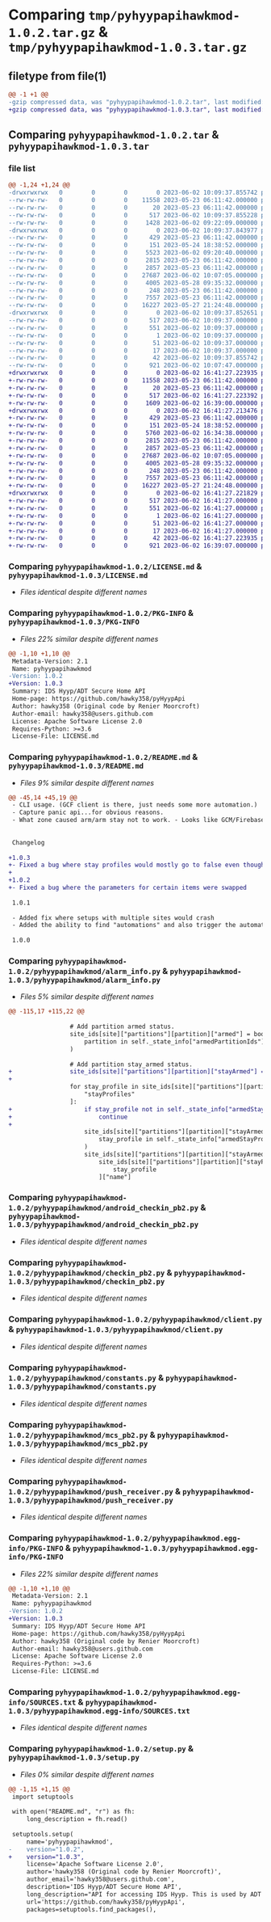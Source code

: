 # Comparing `tmp/pyhyypapihawkmod-1.0.2.tar.gz` & `tmp/pyhyypapihawkmod-1.0.3.tar.gz`

## filetype from file(1)

```diff
@@ -1 +1 @@
-gzip compressed data, was "pyhyypapihawkmod-1.0.2.tar", last modified: Fri Jun  2 10:09:37 2023, max compression
+gzip compressed data, was "pyhyypapihawkmod-1.0.3.tar", last modified: Fri Jun  2 16:41:27 2023, max compression
```

## Comparing `pyhyypapihawkmod-1.0.2.tar` & `pyhyypapihawkmod-1.0.3.tar`

### file list

```diff
@@ -1,24 +1,24 @@
-drwxrwxrwx   0        0        0        0 2023-06-02 10:09:37.855742 pyhyypapihawkmod-1.0.2/
--rw-rw-rw-   0        0        0    11558 2023-05-23 06:11:42.000000 pyhyypapihawkmod-1.0.2/LICENSE.md
--rw-rw-rw-   0        0        0       20 2023-05-23 06:11:42.000000 pyhyypapihawkmod-1.0.2/MANIFEST.in
--rw-rw-rw-   0        0        0      517 2023-06-02 10:09:37.855228 pyhyypapihawkmod-1.0.2/PKG-INFO
--rw-rw-rw-   0        0        0     1428 2023-06-02 09:22:09.000000 pyhyypapihawkmod-1.0.2/README.md
-drwxrwxrwx   0        0        0        0 2023-06-02 10:09:37.843977 pyhyypapihawkmod-1.0.2/pyhyypapihawkmod/
--rw-rw-rw-   0        0        0      429 2023-05-23 06:11:42.000000 pyhyypapihawkmod-1.0.2/pyhyypapihawkmod/__init__.py
--rw-rw-rw-   0        0        0      151 2023-05-24 18:38:52.000000 pyhyypapihawkmod-1.0.2/pyhyypapihawkmod/__main__.py
--rw-rw-rw-   0        0        0     5523 2023-06-02 09:20:40.000000 pyhyypapihawkmod-1.0.2/pyhyypapihawkmod/alarm_info.py
--rw-rw-rw-   0        0        0     2815 2023-05-23 06:11:42.000000 pyhyypapihawkmod-1.0.2/pyhyypapihawkmod/android_checkin_pb2.py
--rw-rw-rw-   0        0        0     2857 2023-05-23 06:11:42.000000 pyhyypapihawkmod-1.0.2/pyhyypapihawkmod/checkin_pb2.py
--rw-rw-rw-   0        0        0    27687 2023-06-02 10:07:05.000000 pyhyypapihawkmod-1.0.2/pyhyypapihawkmod/client.py
--rw-rw-rw-   0        0        0     4005 2023-05-28 09:35:32.000000 pyhyypapihawkmod-1.0.2/pyhyypapihawkmod/constants.py
--rw-rw-rw-   0        0        0      248 2023-05-23 06:11:42.000000 pyhyypapihawkmod-1.0.2/pyhyypapihawkmod/exceptions.py
--rw-rw-rw-   0        0        0     7557 2023-05-23 06:11:42.000000 pyhyypapihawkmod-1.0.2/pyhyypapihawkmod/mcs_pb2.py
--rw-rw-rw-   0        0        0    16227 2023-05-27 21:24:48.000000 pyhyypapihawkmod-1.0.2/pyhyypapihawkmod/push_receiver.py
-drwxrwxrwx   0        0        0        0 2023-06-02 10:09:37.852651 pyhyypapihawkmod-1.0.2/pyhyypapihawkmod.egg-info/
--rw-rw-rw-   0        0        0      517 2023-06-02 10:09:37.000000 pyhyypapihawkmod-1.0.2/pyhyypapihawkmod.egg-info/PKG-INFO
--rw-rw-rw-   0        0        0      551 2023-06-02 10:09:37.000000 pyhyypapihawkmod-1.0.2/pyhyypapihawkmod.egg-info/SOURCES.txt
--rw-rw-rw-   0        0        0        1 2023-06-02 10:09:37.000000 pyhyypapihawkmod-1.0.2/pyhyypapihawkmod.egg-info/dependency_links.txt
--rw-rw-rw-   0        0        0       51 2023-06-02 10:09:37.000000 pyhyypapihawkmod-1.0.2/pyhyypapihawkmod.egg-info/requires.txt
--rw-rw-rw-   0        0        0       17 2023-06-02 10:09:37.000000 pyhyypapihawkmod-1.0.2/pyhyypapihawkmod.egg-info/top_level.txt
--rw-rw-rw-   0        0        0       42 2023-06-02 10:09:37.855742 pyhyypapihawkmod-1.0.2/setup.cfg
--rw-rw-rw-   0        0        0      921 2023-06-02 10:07:47.000000 pyhyypapihawkmod-1.0.2/setup.py
+drwxrwxrwx   0        0        0        0 2023-06-02 16:41:27.223935 pyhyypapihawkmod-1.0.3/
+-rw-rw-rw-   0        0        0    11558 2023-05-23 06:11:42.000000 pyhyypapihawkmod-1.0.3/LICENSE.md
+-rw-rw-rw-   0        0        0       20 2023-05-23 06:11:42.000000 pyhyypapihawkmod-1.0.3/MANIFEST.in
+-rw-rw-rw-   0        0        0      517 2023-06-02 16:41:27.223392 pyhyypapihawkmod-1.0.3/PKG-INFO
+-rw-rw-rw-   0        0        0     1609 2023-06-02 16:39:00.000000 pyhyypapihawkmod-1.0.3/README.md
+drwxrwxrwx   0        0        0        0 2023-06-02 16:41:27.213476 pyhyypapihawkmod-1.0.3/pyhyypapihawkmod/
+-rw-rw-rw-   0        0        0      429 2023-05-23 06:11:42.000000 pyhyypapihawkmod-1.0.3/pyhyypapihawkmod/__init__.py
+-rw-rw-rw-   0        0        0      151 2023-05-24 18:38:52.000000 pyhyypapihawkmod-1.0.3/pyhyypapihawkmod/__main__.py
+-rw-rw-rw-   0        0        0     5760 2023-06-02 16:34:38.000000 pyhyypapihawkmod-1.0.3/pyhyypapihawkmod/alarm_info.py
+-rw-rw-rw-   0        0        0     2815 2023-05-23 06:11:42.000000 pyhyypapihawkmod-1.0.3/pyhyypapihawkmod/android_checkin_pb2.py
+-rw-rw-rw-   0        0        0     2857 2023-05-23 06:11:42.000000 pyhyypapihawkmod-1.0.3/pyhyypapihawkmod/checkin_pb2.py
+-rw-rw-rw-   0        0        0    27687 2023-06-02 10:07:05.000000 pyhyypapihawkmod-1.0.3/pyhyypapihawkmod/client.py
+-rw-rw-rw-   0        0        0     4005 2023-05-28 09:35:32.000000 pyhyypapihawkmod-1.0.3/pyhyypapihawkmod/constants.py
+-rw-rw-rw-   0        0        0      248 2023-05-23 06:11:42.000000 pyhyypapihawkmod-1.0.3/pyhyypapihawkmod/exceptions.py
+-rw-rw-rw-   0        0        0     7557 2023-05-23 06:11:42.000000 pyhyypapihawkmod-1.0.3/pyhyypapihawkmod/mcs_pb2.py
+-rw-rw-rw-   0        0        0    16227 2023-05-27 21:24:48.000000 pyhyypapihawkmod-1.0.3/pyhyypapihawkmod/push_receiver.py
+drwxrwxrwx   0        0        0        0 2023-06-02 16:41:27.221829 pyhyypapihawkmod-1.0.3/pyhyypapihawkmod.egg-info/
+-rw-rw-rw-   0        0        0      517 2023-06-02 16:41:27.000000 pyhyypapihawkmod-1.0.3/pyhyypapihawkmod.egg-info/PKG-INFO
+-rw-rw-rw-   0        0        0      551 2023-06-02 16:41:27.000000 pyhyypapihawkmod-1.0.3/pyhyypapihawkmod.egg-info/SOURCES.txt
+-rw-rw-rw-   0        0        0        1 2023-06-02 16:41:27.000000 pyhyypapihawkmod-1.0.3/pyhyypapihawkmod.egg-info/dependency_links.txt
+-rw-rw-rw-   0        0        0       51 2023-06-02 16:41:27.000000 pyhyypapihawkmod-1.0.3/pyhyypapihawkmod.egg-info/requires.txt
+-rw-rw-rw-   0        0        0       17 2023-06-02 16:41:27.000000 pyhyypapihawkmod-1.0.3/pyhyypapihawkmod.egg-info/top_level.txt
+-rw-rw-rw-   0        0        0       42 2023-06-02 16:41:27.223935 pyhyypapihawkmod-1.0.3/setup.cfg
+-rw-rw-rw-   0        0        0      921 2023-06-02 16:39:07.000000 pyhyypapihawkmod-1.0.3/setup.py
```

### Comparing `pyhyypapihawkmod-1.0.2/LICENSE.md` & `pyhyypapihawkmod-1.0.3/LICENSE.md`

 * *Files identical despite different names*

### Comparing `pyhyypapihawkmod-1.0.2/PKG-INFO` & `pyhyypapihawkmod-1.0.3/PKG-INFO`

 * *Files 22% similar despite different names*

```diff
@@ -1,10 +1,10 @@
 Metadata-Version: 2.1
 Name: pyhyypapihawkmod
-Version: 1.0.2
+Version: 1.0.3
 Summary: IDS Hyyp/ADT Secure Home API
 Home-page: https://github.com/hawky358/pyHyypApi
 Author: hawky358 (Original code by Renier Moorcroft)
 Author-email: hawky358@users.github.com
 License: Apache Software License 2.0
 Requires-Python: >=3.6
 License-File: LICENSE.md
```

### Comparing `pyhyypapihawkmod-1.0.2/README.md` & `pyhyypapihawkmod-1.0.3/README.md`

 * *Files 9% similar despite different names*

```diff
@@ -45,14 +45,19 @@
 - CLI usage. (GCF client is there, just needs some more automation.)
 - Capture panic api...for obvious reasons.
 - What zone caused arm/arm stay not to work. - Looks like GCM/Firebase push messages. Added GCM client...just run main program and register GCF code in function called register gcf. It works.
 
 
 Changelog 
 
+1.0.3
+- Fixed a bug where stay profiles would mostly go to false even though stay profiles were armed.
+
+1.0.2
+- Fixed a bug where the parameters for certain items were swapped
 
 1.0.1
 
 - Added fix where setups with multiple sites would crash
 - Added the ability to find "automations" and also trigger the automations
 
 1.0.0
```

### Comparing `pyhyypapihawkmod-1.0.2/pyhyypapihawkmod/alarm_info.py` & `pyhyypapihawkmod-1.0.3/pyhyypapihawkmod/alarm_info.py`

 * *Files 5% similar despite different names*

```diff
@@ -115,17 +115,22 @@
 
                 # Add partition armed status.
                 site_ids[site]["partitions"][partition]["armed"] = bool(
                     partition in self._state_info["armedPartitionIds"]
                 )
 
                 # Add partition stay_armed status.
+                site_ids[site]["partitions"][partition]["stayArmed"] = False
+                
                 for stay_profile in site_ids[site]["partitions"][partition][
                     "stayProfiles"
                 ]:
+                    if stay_profile not in self._state_info["armedStayProfileIds"]:
+                        continue
+                    
                     site_ids[site]["partitions"][partition]["stayArmed"] = bool(
                         stay_profile in self._state_info["armedStayProfileIds"]
                     )
                     site_ids[site]["partitions"][partition]["stayArmedProfileName"] = (
                         site_ids[site]["partitions"][partition]["stayProfiles"][
                             stay_profile
                         ]["name"]
```

### Comparing `pyhyypapihawkmod-1.0.2/pyhyypapihawkmod/android_checkin_pb2.py` & `pyhyypapihawkmod-1.0.3/pyhyypapihawkmod/android_checkin_pb2.py`

 * *Files identical despite different names*

### Comparing `pyhyypapihawkmod-1.0.2/pyhyypapihawkmod/checkin_pb2.py` & `pyhyypapihawkmod-1.0.3/pyhyypapihawkmod/checkin_pb2.py`

 * *Files identical despite different names*

### Comparing `pyhyypapihawkmod-1.0.2/pyhyypapihawkmod/client.py` & `pyhyypapihawkmod-1.0.3/pyhyypapihawkmod/client.py`

 * *Files identical despite different names*

### Comparing `pyhyypapihawkmod-1.0.2/pyhyypapihawkmod/constants.py` & `pyhyypapihawkmod-1.0.3/pyhyypapihawkmod/constants.py`

 * *Files identical despite different names*

### Comparing `pyhyypapihawkmod-1.0.2/pyhyypapihawkmod/mcs_pb2.py` & `pyhyypapihawkmod-1.0.3/pyhyypapihawkmod/mcs_pb2.py`

 * *Files identical despite different names*

### Comparing `pyhyypapihawkmod-1.0.2/pyhyypapihawkmod/push_receiver.py` & `pyhyypapihawkmod-1.0.3/pyhyypapihawkmod/push_receiver.py`

 * *Files identical despite different names*

### Comparing `pyhyypapihawkmod-1.0.2/pyhyypapihawkmod.egg-info/PKG-INFO` & `pyhyypapihawkmod-1.0.3/pyhyypapihawkmod.egg-info/PKG-INFO`

 * *Files 22% similar despite different names*

```diff
@@ -1,10 +1,10 @@
 Metadata-Version: 2.1
 Name: pyhyypapihawkmod
-Version: 1.0.2
+Version: 1.0.3
 Summary: IDS Hyyp/ADT Secure Home API
 Home-page: https://github.com/hawky358/pyHyypApi
 Author: hawky358 (Original code by Renier Moorcroft)
 Author-email: hawky358@users.github.com
 License: Apache Software License 2.0
 Requires-Python: >=3.6
 License-File: LICENSE.md
```

### Comparing `pyhyypapihawkmod-1.0.2/pyhyypapihawkmod.egg-info/SOURCES.txt` & `pyhyypapihawkmod-1.0.3/pyhyypapihawkmod.egg-info/SOURCES.txt`

 * *Files identical despite different names*

### Comparing `pyhyypapihawkmod-1.0.2/setup.py` & `pyhyypapihawkmod-1.0.3/setup.py`

 * *Files 0% similar despite different names*

```diff
@@ -1,15 +1,15 @@
 import setuptools
 
 with open("README.md", "r") as fh:
     long_description = fh.read()
 
 setuptools.setup(
     name='pyhyypapihawkmod',
-    version="1.0.2",
+    version="1.0.3",
     license='Apache Software License 2.0',
     author='hawky358 (Original code by Renier Moorcroft)',
     author_email='hawky358@users.github.com',
     description='IDS Hyyp/ADT Secure Home API',
     long_description="API for accessing IDS Hyyp. This is used by ADT Home Connect and possibly others. Please view readme on github (Based on 0.0.0.8 by Renier Moorcroft with updated protobuf files) ",
     url='https://github.com/hawky358/pyHyypApi',
     packages=setuptools.find_packages(),
```

